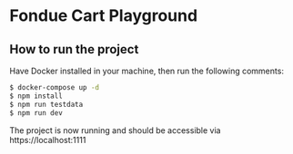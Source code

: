 # Fondue Cart Playground

## How to run the project
Have Docker installed in your machine, then run the following comments:
```bash
$ docker-compose up -d
$ npm install
$ npm run testdata
$ npm run dev
```

The project is now running and should be accessible via https://localhost:1111
